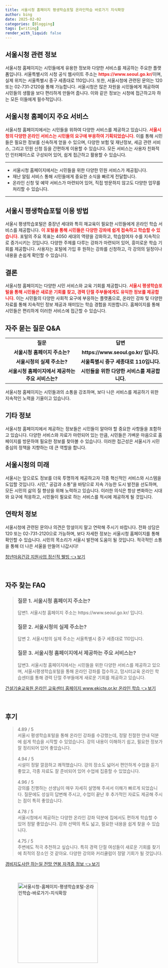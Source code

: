 ```yaml
---
title: 서울시청 홈페이지 평생학습포털 온라인학습 바로가기 지식확장
author: bing
date: 2025-02-02
categories: [Blogging]
tags: [writing]
render_with_liquid: false
---
```



<h2 id='서울시청_정보'>서울시청 관련 정보</h2>

<p>서울시청 홈페이지는 시민들에게 유용한 정보와 다양한 서비스를 제공하는 주요한 플랫폼입니다. 서울특별시의 시청 공식 웹사이트 주소는 <b><span style="color: #ee2323;">https://www.seoul.go.kr/</span></b>이며, 실제 위치는 서울특별시 중구 세종대로 110입니다. 또한, 서울시청에 관련된 문의는 120 또는 02-731-2120을 통해 가능합니다. 서울시청은 많은 자원을 시민들에게 제공하여 시민들의 생활을 보다 편리하게 만들어 줍니다. 이와 같은 정보는 시청에 접근하고자 하는 모든 이들에게 필수적입니다.</p>

<h2 id='주요_서비스'>서울시청 홈페이지 주요 서비스</h2>

<p>서울시청 홈페이지에서는 시민들을 위하여 다양한 서비스를 제공하고 있습니다. <b><span style="color: #ee2323;">서울시청의 다양한 온라인 서비스는 시민들의 요구에 부응하여 기획되었습니다.</span></b> 이를 통해 시민들은 필요한 정보를 신속하게 얻을 수 있으며, 다양한 보험 및 재난정보, 세금 관련 서비스, 그리고 민원 신청 등을 간편하게 이용할 수 있습니다. 모든 서비스는 사용자 친화적인 인터페이스로 구성되어 있어, 쉽게 접근하고 활용할 수 있습니다.</p>

<hr />

<ul>
    <li>서울시청 홈페이지에서는 시민들을 위한 다양한 민원 서비스가 제공됩니다.</li>
    <li>재난 알림 서비스 통해 시민들에게 중요한 소식을 빠르게 전달합니다.</li>
    <li>온라인 신청 및 예약 서비스가 마련되어 있어, 직접 방문하지 않고도 다양한 업무를 처리할 수 있습니다.</li>
</ul>

<hr />

<h2 id='평생학습포털_이용법'>서울시 평생학습포털 이용 방법</h2>

<p>서울시 평생학습포털은 중장년 세대와 특히 재교육이 필요한 시민들에게 온라인 학습 서비스를 제공합니다. <b><span style="color: #ee2323;">이 포털을 통해 시민들은 다양한 강좌에 쉽게 접속하고 학습할 수 있습니다.</span></b> 포털의 주요 목표는 4050 세대의 역량을 강화하고, 학습참여자 수를 지속적으로 증가시키는 것입니다. 다양한 주제를 다루는 강좌가 마련되어 있어, 흥미로운 학습 기회를 제공합니다. 사용자는 포털에 가입 후 원하는 강좌를 신청하고, 각 강의의 일정이나 내용을 손쉽게 확인할 수 있습니다.</p>

<h2 id='결론'>결론</h2>

<p>서울시청 홈페이지는 다양한 시민 서비스와 교육 기회를 제공합니다. <b><span style="color: #ee2323;">서울시 평생학습포털을 통해 시민들은 새로운 기회를 찾고, 경력 단절 주부들에게도 유익한 정보를 제공합니다.</span></b> 이는 시민들의 다양한 사회적 요구에 부응하는 플랫폼으로, 온라인 강좌 및 다양한 자료를 통해 지속적인 정보 제공과 재미있는 학습 경험을 지원합니다. 홈페이지를 통해 시민들은 편리하게 이러한 서비스에 접근할 수 있습니다.</p>

<h2 id='자주묻는질문'>자주 묻는 질문 Q&A</h2>

<table>
    <tr>
        <td style="text-align: center; height: 17px;"><b>질문</b></td>
        <td style="text-align: center; height: 17px;"><b>답변</b></td>
    </tr>
    <tr>
        <td style="text-align: center; height: 17px;"><b>서울시청 홈페이지 주소는?</b></td>
        <td style="text-align: center; height: 17px;"><b>https://www.seoul.go.kr/ 입니다.</b></td>
    </tr>
    <tr>
        <td style="text-align: center; height: 17px;"><b>서울시청의 실제 주소는?</b></td>
        <td style="text-align: center; height: 17px;"><b>서울특별시 중구 세종대로 110입니다.</b></td>
    </tr>
    <tr>
        <td style="text-align: center; height: 17px;"><b>서울시청 홈페이지에서 제공하는 주요 서비스는?</b></td>
        <td style="text-align: center; height: 17px;"><b>시민들을 위한 다양한 서비스를 제공합니다.</b></td>
    </tr>
</table>

<p>서울시청 홈페이지는 시민들과의 소통을 강조하며, 보다 나은 서비스를 제공하기 위한 지속적인 노력을 기울이고 있습니다.</p>

<h2 id='기타_정보'>기타 정보</h2>

<p>서울시청 홈페이지에서 제공하는 정보들은 시민들이 알아야 할 중요한 사항들을 포함하고 있습니다. 다양한 서비스와 자료가 마련되어 있는 만큼, 시민들은 가벼운 마음으로 홈페이지를 방문하여 필요한 정보를 찾아볼 수 있습니다. 이러한 접근성은 서울시가 시민 중심의 정책을 지향하는 데 큰 역할을 합니다.</p>

<h2 id='서울시청의_미래'>서울시청의 미래</h2>

<p>서울시는 앞으로도 정보를 더욱 투명하게 제공하고자 각종 혁신적인 서비스와 시스템을 도입할 것입니다. 시민," 공감과 소통"을 바탕으로 지속 가능한 도시 발전을 선도하며, 모든 시민의 삶의 질 향상을 위해 노력하고 있습니다. 이러한 의식은 항상 변화하는 시대와 요구에 적응하고, 시민들이 필요로 하는 서비스를 적시에 제공하게 될 것입니다.</p>

<h2 id='연락처_정보'>연락처 정보</h2>

<p>서울시청에 관련된 문의나 의견은 망설이지 말고 연락해 주시기 바랍니다. 전화 상담은 120 또는 02-731-2120으로 가능하며, 보다 자세한 정보는 서울시청 홈페이지를 통해 확인할 수 있습니다. 시민의 목소리가 서울시 발전에 도움이 될 것입니다. 적극적인 소통을 통해 더 나은 서울을 만들어 나갑시다!</p>


<p><a class="click-button" title="청년마음건강 지원사업 정신적 웰빙" href="https://afficreate.github.io/posts/%EC%B2%AD%EB%85%84%EB%A7%88%EC%9D%8C%EA%B1%B4%EA%B0%95-%EC%A7%80%EC%9B%90%EC%82%AC%EC%97%85-%EC%A0%95%EC%8B%A0%EC%A0%81-%EC%9B%B0%EB%B9%99/" rel="dofollow">청년마음건강 지원사업 정신적 웰빙 👈 보기</a></p><br>
<h2 id='자주_찾는_FAQ'>자주 찾는 FAQ</h2>
<div itemscope="" itemtype="https://schema.org/FAQPage"> 
<blockquote> 
<div itemscope="" itemprop="mainEntity" itemtype="https://schema.org/Question"> 
<h3 itemprop="name">질문 1. 서울시청 홈페이지 주소는?</h3> 
<div itemscope="" itemprop="acceptedAnswer" itemtype="https://schema.org/Answer"> 
<span itemprop="text"> 
<p>답변1. 서울시청 홈페이지 주소는 https://www.seoul.go.kr/ 입니다.</p> 
</span> 
</div> 
</div> 
<div itemscope="" itemprop="mainEntity" itemtype="https://schema.org/Question"> 
<h3 itemprop="name">질문 2. 서울시청의 실제 주소는?</h3> 
<div itemscope="" itemprop="acceptedAnswer" itemtype="https://schema.org/Answer"> 
<span itemprop="text"> 
<p>답변 2. 서울시청의 실제 주소는 서울특별시 중구 세종대로 110입니다.</p> 
</span> 
</div> 
</div> 
<div itemscope="" itemprop="mainEntity" itemtype="https://schema.org/Question"> 
<h3 itemprop="name">질문 3. 서울시청 홈페이지에서 제공하는 주요 서비스는?</h3> 
<div itemscope="" itemprop="acceptedAnswer" itemtype="https://schema.org/Answer"> 
<span itemprop="text"> 
<p>답변3. 서울시청 홈페이지에서는 시민들을 위한 다양한 서비스를 제공하고 있으며, 서울시평생학습포털을 통해 온라인 강좌를 접수하고, 맘시터교육 온라인 학습센터를 통해 경력 단절 주부들에게 새로운 기회를 제공하고 있습니다.</p> 
</span> 
</div> 
</div> 
</blockquote> 
</div>
<p><a class="click-button" title="건설기술교육원 온라인 교육센터 홈페이지 www.ekicte.or.kr 온라인 학습" href="https://afficreate.github.io/posts/%EA%B1%B4%EC%84%A4%EA%B8%B0%EC%88%A0%EA%B5%90%EC%9C%A1%EC%9B%90-%EC%98%A8%EB%9D%BC%EC%9D%B8-%EA%B5%90%EC%9C%A1%EC%84%BC%ED%84%B0-%ED%99%88%ED%8E%98%EC%9D%B4%EC%A7%80-www.ekicte.or.kr-%EC%98%A8%EB%9D%BC%EC%9D%B8-%ED%95%99%EC%8A%B5/" rel="dofollow">건설기술교육원 온라인 교육센터 홈페이지 www.ekicte.or.kr 온라인 학습 👈 보기</a></p><br>
<h2 id='후기'>후기</h2>
<div itemscope itemtype="https://schema.org/Product">
  <blockquote>
  <div itemprop="review" itemscope itemtype="https://schema.org/Review">
      <div itemprop="reviewRating" itemscope itemtype="https://schema.org/Rating"> <span itemprop="ratingValue">4.89</span> / <span itemprop="bestRating">5</span> </div>
      <span itemprop="reviewBody">서울시 평생학습포털을 통해 온라인 강좌를 수강했는데, 정말 친절한 안내 덕분에 쉽게 학습을 시작할 수 있었습니다. 강의 내용이 이해하기 쉽고, 필요한 정보가 잘 정리되어 있어 좋았습니다.</span>
  </div>
  <br>
  <div itemprop="review" itemscope itemtype="https://schema.org/Review">
      <div itemprop="reviewRating" itemscope itemtype="https://schema.org/Rating"> <span itemprop="ratingValue">4.94</span> / <span itemprop="bestRating">5</span> </div>
      <span itemprop="reviewBody">시설이 정말 깔끔하고 쾌적했습니다. 강의 장소도 넓어서 편안하게 수업을 듣기 좋았고, 각종 자료도 잘 준비되어 있어 수업에 집중할 수 있었습니다.</span>
  </div>
  <br>
  <div itemprop="review" itemscope itemtype="https://schema.org/Review">
      <div itemprop="reviewRating" itemscope itemtype="https://schema.org/Rating"> <span itemprop="ratingValue">4.96</span> / <span itemprop="bestRating">5</span> </div>
      <span itemprop="reviewBody">강의를 진행하는 선생님이 매우 자세히 설명해 주셔서 이해가 빠르게 되었습니다. 질문에도 성실히 답변해 주시고, 수업이 끝난 후 추가적인 자료도 제공해 주시는 점이 특히 좋았습니다.</span>
  </div>
  <br>
  <div itemprop="review" itemscope itemtype="https://schema.org/Review">
      <div itemprop="reviewRating" itemscope itemtype="https://schema.org/Rating"> <span itemprop="ratingValue">4.78</span> / <span itemprop="bestRating">5</span> </div>
      <span itemprop="reviewBody">서울시청에서 제공하는 다양한 온라인 강좌 덕분에 집에서도 편하게 학습할 수 있어 정말 좋았습니다. 강좌 선택의 폭도 넓고, 필요한 내용을 쉽게 찾을 수 있습니다.</span>
  </div>
  <br>
  <div itemprop="review" itemscope itemtype="https://schema.org/Review">
      <div itemprop="reviewRating" itemscope itemtype="https://schema.org/Rating"> <span itemprop="ratingValue">4.75</span> / <span itemprop="bestRating">5</span> </div>
      <span itemprop="reviewBody">주변에도 적극 추천하고 싶습니다. 특히 경력 단절 여성들이 새로운 기회를 찾기에 최적의 장소인 것 같아요. 다양한 강의와 커리큘럼이 정말 기회가 될 것입니다.</span>
  </div>
  </blockquote>
</div>
<p><a class="click-button" title="경비지도사란 하는일 전망 연봉 자격증 정보" href="https://afficreate.github.io/posts/%EA%B2%BD%EB%B9%84%EC%A7%80%EB%8F%84%EC%82%AC%EB%9E%80-%ED%95%98%EB%8A%94%EC%9D%BC-%EC%A0%84%EB%A7%9D-%EC%97%B0%EB%B4%89-%EC%9E%90%EA%B2%A9%EC%A6%9D-%EC%A0%95%EB%B3%B4/" rel="dofollow">경비지도사란 하는일 전망 연봉 자격증 정보 👈 보기</a></p><br>
<figure class="image"><img src="https://afficreate.github.io/assets/img/thumbnail/서울시청-홈페이지-평생학습포털-온라인학습-바로가기-지식확장.webp" alt="서울시청-홈페이지-평생학습포털-온라인학습-바로가기-지식확장" width="256" height="256"></figure>